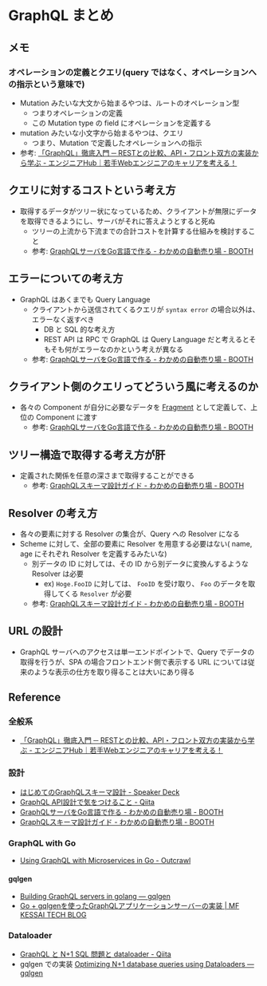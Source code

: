 # GraphQL まとめ

## メモ

### オペレーションの定義とクエリ(query ではなく、オペレーションへの指示という意味で)

- Mutation みたいな大文から始まるやつは、ルートのオペレーション型
    - つまりオペレーションの定義
    - この Mutation type の field にオペレーションを定義する
- mutation みたいな小文字から始まるやつは、クエリ
    - つまり、Mutation で定義したオペレーションへの指示
- 参考: [「GraphQL」徹底入門 ─ RESTとの比較、API・フロント双方の実装から学ぶ - エンジニアHub｜若手Webエンジニアのキャリアを考える！](https://employment.en-japan.com/engineerhub/entry/2018/12/26/103000)

## クエリに対するコストという考え方

- 取得するデータがツリー状になっているため、クライアントが無限にデータを取得できるようにし、サーバがそれに答えようとすると死ぬ
    - ツリーの上流から下流までの合計コストを計算する仕組みを検討すること
    - 参考: [GraphQLサーバをGo言語で作る - わかめの自動売り場 - BOOTH](https://booth.pm/ja/items/1055228)


## エラーについての考え方

- GraphQL はあくまでも Query Language
    - クライアントから送信されてくるクエリが `syntax error` の場合以外は、エラーなく返すべき
        - DB と SQL 的な考え方
        - REST API は RPC で GraphQL は Query Language だと考えるとそもそも何がエラーなのかという考えが異なる
    - 参考: [GraphQLサーバをGo言語で作る - わかめの自動売り場 - BOOTH](https://booth.pm/ja/items/1055228)

## クライアント側のクエリってどういう風に考えるのか

- 各々の Component が自分に必要なデータを [Fragment](https://qiita.com/k-boy/items/079d1d4418dc11863a0e) として定義して、上位の Component に渡す
    - 参考: [GraphQLサーバをGo言語で作る - わかめの自動売り場 - BOOTH](https://booth.pm/ja/items/1055228)

## ツリー構造で取得する考え方が肝

- 定義された関係を任意の深さまで取得することができる
    - 参考: [GraphQLスキーマ設計ガイド - わかめの自動売り場 - BOOTH](https://booth.pm/ja/items/1576562)
    
## Resolver の考え方

- 各々の要素に対する Resolver の集合が、Query への Resolver になる
- Scheme に対して、全部の要素に Resolver を用意する必要はない( name, age にそれぞれ Resolver を定義するみたいな)
    - 別データの ID に対しては、その ID から別データに変換んするような Resolver は必要
        - ex) `Hoge.FooID` に対しては、 `FooID` を受け取り、 `Foo` のデータを取得してくる `Resolver` が必要
    - 参考: [GraphQLスキーマ設計ガイド - わかめの自動売り場 - BOOTH](https://booth.pm/ja/items/1576562)

## URL の設計

- GraphQL サーバへのアクセスは単一エンドポイントで、Query でデータの取得を行うが、SPA の場合フロントエンド側で表示する URL については従来のような表示の仕方を取り得ることは大いにあり得る 

## Reference

### 全般系

- [「GraphQL」徹底入門 ─ RESTとの比較、API・フロント双方の実装から学ぶ - エンジニアHub｜若手Webエンジニアのキャリアを考える！](https://employment.en-japan.com/engineerhub/entry/2018/12/26/103000)

### 設計

- [はじめてのGraphQLスキーマ設計 - Speaker Deck](https://speakerdeck.com/rikuson298/hazimetefalsegraphqlsukimashe-ji)
- [GraphQL API設計で気をつけること - Qiita](https://qiita.com/wawoon/items/e24398af912d9f3e0389)
- [GraphQLサーバをGo言語で作る - わかめの自動売り場 - BOOTH](https://booth.pm/ja/items/1055228)
- [GraphQLスキーマ設計ガイド - わかめの自動売り場 - BOOTH](https://booth.pm/ja/items/1576562)

### GraphQL with Go

- [Using GraphQL with Microservices in Go - Outcrawl](https://outcrawl.com/go-graphql-gateway-microservices/)

#### gqlgen

- [Building GraphQL servers in golang — gqlgen](https://gqlgen.com/getting-started/)
- [Go + gqlgenを使ったGraphQLアプリケーションサーバーの実装 | MF KESSAI TECH BLOG](https://tech.mfkessai.co.jp/2018/08/go-gqlgen-graphql/)

### Dataloader 

- [GraphQL と N+1 SQL 問題と dataloader - Qiita](https://qiita.com/yuku_t/items/2c1735cbf45e75c0bfb8)
- gqlgen での実装
    [Optimizing N+1 database queries using Dataloaders — gqlgen](https://gqlgen.com/reference/dataloaders/)
